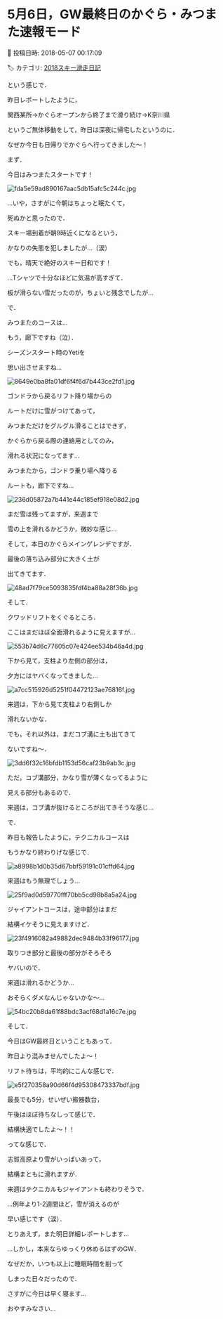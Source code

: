 # 5月6日，GW最終日のかぐら・みつまた速報モード

📅 投稿日時: 2018-05-07 00:17:09

🏷️ カテゴリ: [2018スキー滑走日記](c11b88dc181f34079ab41db74a3587646.md)

という感じで．


昨日レポートしたように，


関西某所→かぐらオープンから終了まで滑り続け→K奈川県


というご無体移動をして，昨日は深夜に帰宅したというのに．


なぜか今日も日帰りでかぐらへ行ってきました～！





まず．


今日はみつまたスタートです！




![fda5e59ad890167aac5db15afc5c244c.jpg](images/fda5e59ad890167aac5db15afc5c244c.jpg)




…いや，さすがに今朝はちょっと眠たくて，


死ぬかと思ったので．


スキー場到着が朝9時近くになるという，


かなりの失態を犯しましたが…（涙）


でも，晴天で絶好のスキー日和です！


…Tシャツで十分なほどに気温が高すぎて．


板が滑らない雪だったのが，ちょいと残念でしたが…





で．


みつまたのコースは…


もう，廊下ですね（泣）．


シーズンスタート時のYetiを


思い出させますね…




![8649e0ba8fa01df6f4f6d7b443ce2fd1.jpg](images/8649e0ba8fa01df6f4f6d7b443ce2fd1.jpg)




ゴンドラから戻るリフト降り場からの


ルートだけに雪がつけてあって，


みつまただけをグルグル滑ることはできず，


かぐらから戻る際の連絡用としてのみ，


滑れる状況になってます…





みつまたから，ゴンドラ乗り場へ降りる


ルートも，廊下ですね…




![236d05872a7b441e44c185ef918e08d2.jpg](images/236d05872a7b441e44c185ef918e08d2.jpg)




まだ雪は残ってますが，来週まで


雪の上を滑れるかどうか，微妙な感じ…





そして，本日のかぐらメインゲレンデですが．


最後の落ち込み部分に大きく土が


出てきてます．




![48ad7f79ce5093835fdf4ba88a28f36b.jpg](images/48ad7f79ce5093835fdf4ba88a28f36b.jpg)




そして．


クワッドリフトをくぐるところ．


ここはまだほぼ全面滑れるように見えますが…




![553b74d6c77605c07e424ee534b46a4d.jpg](images/553b74d6c77605c07e424ee534b46a4d.jpg)




下から見て，支柱より左側の部分は，


夕方にはヤバくなってきました…




![a7cc515926d5251f04472123ae76816f.jpg](images/a7cc515926d5251f04472123ae76816f.jpg)




来週は，下から見て支柱より右側しか


滑れないかな．





でも，それ以外は，まだコブ溝に土も出てきて


ないですね～．




![3dd6f32c16bfdb1153d56caf23b9ab3c.jpg](images/3dd6f32c16bfdb1153d56caf23b9ab3c.jpg)




ただ，コブ溝部分，かなり雪が薄くなってるように


見える部分もあるので．


来週は，コブ溝が抜けるところが出てきそうな感じ…





で．


昨日も報告したように，テクニカルコースは


もうかなり終わりげな感じで．




![a8998b1d0b35d67bbf59191c01cffd64.jpg](images/a8998b1d0b35d67bbf59191c01cffd64.jpg)




来週はもう無理でしょう…




![25f9ad0d59770fff70bb5cd98b8a5a24.jpg](images/25f9ad0d59770fff70bb5cd98b8a5a24.jpg)







ジャイアントコースは，途中部分はまだ


結構イケそうに見えますけど．




![23f4916082a49882dec9484b33f96177.jpg](images/23f4916082a49882dec9484b33f96177.jpg)




取りつき部分と最後の部分がそろそろ


ヤバいので．


来週は滑れるかどうか…


おそらくダメなんじゃないかな～…




![54bc20b8da61f88bdc3acf68d1a16c7e.jpg](images/54bc20b8da61f88bdc3acf68d1a16c7e.jpg)







そして．


今日はGW最終日ということもあって．


昨日より混みませんでしたよ～！


リフト待ちは，平均的にこんな感じで．




![e5f270358a90d66f4d95308473337bdf.jpg](images/e5f270358a90d66f4d95308473337bdf.jpg)




最長でも5分，せいぜい搬器数台，


午後はほぼ待ちなしって感じで．


結構快適でしたよ～！！





ってな感じで．


志賀高原より雪がいっぱいあって，


結構まともに滑れますが．


来週はテクニカルもジャイアントも終わりそうで．


…例年より1-2週間ほど，雪が消えるのが


早い感じです（涙）．





とりあえず，また明日詳細レポートします…





…しかし，本来ならゆっくり休めるはずのGW．


なぜだか，いつも以上に睡眠時間を削って


しまった日々だったので．


さすがに今日は早く寝ます…


おやすみなさい…
